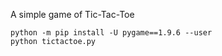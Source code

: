 A simple game of Tic-Tac-Toe
```
python -m pip install -U pygame==1.9.6 --user
python tictactoe.py
```
